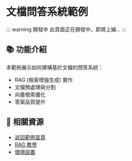 # 文檔問答系統範例

::: warning 開發中
此頁面正在開發中，即將上線...
:::

## 📚 功能介紹

本範例展示如何建構基於文檔的問答系統：

- RAG (檢索增強生成) 實作
- 文檔預處理與分割
- 向量檢索優化
- 答案品質提升

## 🔗 相關資源

- [返回範例首頁](/examples/)
- [RAG 教學](/tutorials/rag)
- [環境設置](/tutorials/setup)